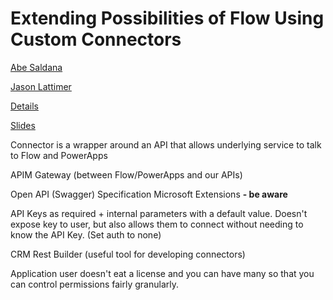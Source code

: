 # Extending Possibilities of Flow Using Custom Connectors

[Abe Saldana](https://www.eventscribe.com/2019/FOCUS/fsPopup.asp?Mode=presenterInfo&PresenterID=597151&embedded=false)

[Jason Lattimer](https://www.eventscribe.com/2019/FOCUS/fsPopup.asp?Mode=presenterInfo&PresenterID=597148&embedded=false)

[Details](https://www.eventscribe.com/2019/FOCUS/fsPopup.asp?embedded=true&Mode=presInfo&PresentationID=502666)

[Slides](https://www.ugfocus.com/viewdocument/de09-extending-possibilities-of-f?CommunityKey=2f610b94-8a90-456f-bcd1-25113d19a843&tab=librarydocuments)


Connector is a wrapper around an API that allows underlying service to talk to Flow and PowerApps

APIM Gateway (between Flow/PowerApps and our APIs)

Open API (Swagger) Specification Microsoft Extensions **- be aware**

API Keys as required + internal parameters with a default value. Doesn't expose key to user, but also allows them to connect without needing to know the API Key. (Set auth to none)

CRM Rest Builder (useful tool for developing connectors)

Application user doesn't eat a license and you can have many so that you can control permissions fairly granularly.